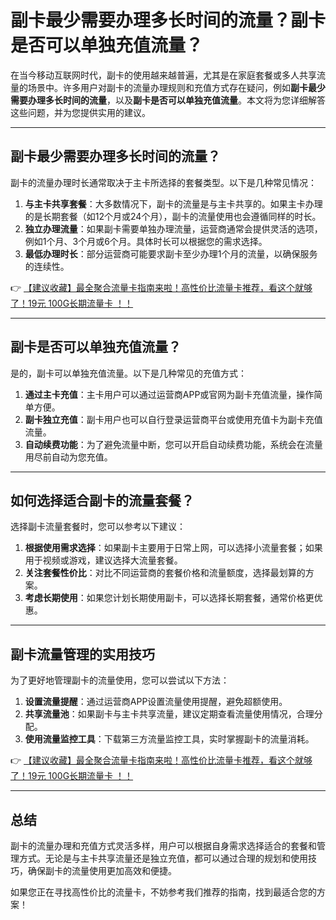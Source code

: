 # 副卡最少需要办理多长时间的流量？副卡是否可以单独充值流量？

在当今移动互联网时代，副卡的使用越来越普遍，尤其是在家庭套餐或多人共享流量的场景中。许多用户对副卡的流量办理规则和充值方式存在疑问，例如**副卡最少需要办理多长时间的流量**，以及**副卡是否可以单独充值流量**。本文将为您详细解答这些问题，并为您提供实用的建议。

---

## 副卡最少需要办理多长时间的流量？

副卡的流量办理时长通常取决于主卡所选择的套餐类型。以下是几种常见情况：

1. **与主卡共享套餐**：大多数情况下，副卡的流量是与主卡共享的。如果主卡办理的是长期套餐（如12个月或24个月），副卡的流量使用也会遵循同样的时长。
2. **独立办理流量**：如果副卡需要单独办理流量，运营商通常会提供灵活的选项，例如1个月、3个月或6个月。具体时长可以根据您的需求选择。
3. **最低办理时长**：部分运营商可能要求副卡至少办理1个月的流量，以确保服务的连续性。

👉 [【建议收藏】最全聚合流量卡指南来啦！高性价比流量卡推荐，看这个就够了！19元 100G长期流量卡 ！！](https://bit.ly/Liuliangka)

---

## 副卡是否可以单独充值流量？

是的，副卡可以单独充值流量。以下是几种常见的充值方式：

1. **通过主卡充值**：主卡用户可以通过运营商APP或官网为副卡充值流量，操作简单方便。
2. **副卡独立充值**：副卡用户也可以自行登录运营商平台或使用充值卡为副卡充值流量。
3. **自动续费功能**：为了避免流量中断，您可以开启自动续费功能，系统会在流量用尽前自动为您充值。

---

## 如何选择适合副卡的流量套餐？

选择副卡流量套餐时，您可以参考以下建议：

1. **根据使用需求选择**：如果副卡主要用于日常上网，可以选择小流量套餐；如果用于视频或游戏，建议选择大流量套餐。
2. **关注套餐性价比**：对比不同运营商的套餐价格和流量额度，选择最划算的方案。
3. **考虑长期使用**：如果您计划长期使用副卡，可以选择长期套餐，通常价格更优惠。

---

## 副卡流量管理的实用技巧

为了更好地管理副卡的流量使用，您可以尝试以下方法：

1. **设置流量提醒**：通过运营商APP设置流量使用提醒，避免超额使用。
2. **共享流量池**：如果副卡与主卡共享流量，建议定期查看流量使用情况，合理分配。
3. **使用流量监控工具**：下载第三方流量监控工具，实时掌握副卡的流量消耗。

👉 [【建议收藏】最全聚合流量卡指南来啦！高性价比流量卡推荐，看这个就够了！19元 100G长期流量卡 ！！](https://bit.ly/Liuliangka)

---

## 总结

副卡的流量办理和充值方式灵活多样，用户可以根据自身需求选择适合的套餐和管理方式。无论是与主卡共享流量还是独立充值，都可以通过合理的规划和使用技巧，确保副卡的流量使用更加高效和便捷。

如果您正在寻找高性价比的流量卡，不妨参考我们推荐的指南，找到最适合您的方案！